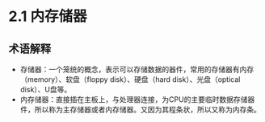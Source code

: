 # 2.1 内存储器

## 术语解释

- 存储器：一个笼统的概念，表示可以存储数据的器件，常用的存储器有内存（memory）、软盘（floppy disk）、硬盘（hard disk）、光盘（optical disk）、U盘等。
- 内存储器：直接插在主板上，与处理器连接，为CPU的主要临时数据存储器件，所以称为主存储器或者内存储器。又因为其程条状，所以又称为内存条。
